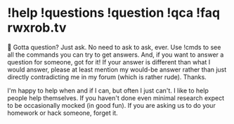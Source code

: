 # !help !questions !question !qca !faq rwxrob.tv

🤷 Gotta question? Just ask. No need to ask to ask, ever. Use !cmds to see all the commands you can try to get answers. And, if you want to answer a question for someone, got for it! If your answer is different than what I would answer, please at least mention my would-be answer rather than just directly contradicting me in my forum (which is rather rude). Thanks.

I'm happy to help when and if I can, but often I just can't. I like to help people help themselves. If you haven't done even minimal research expect to be occasionally mocked (in good fun). If you are asking us to do your homework or hack someone, forget it.
